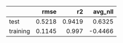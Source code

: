 |          |   rmse |     r2 |   avg_nll |
|:---------|-------:|-------:|----------:|
| test     | 0.5218 | 0.9419 |    0.6325 |
| training | 0.1145 | 0.997  |   -0.4466 |